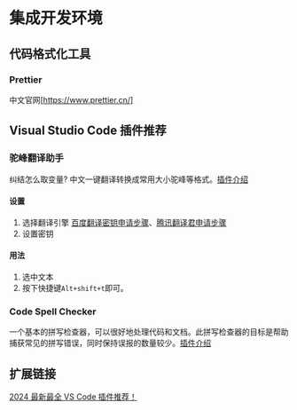 # 集成开发环境

## 代码格式化工具

### Prettier

中文官网[https://www.prettier.cn/]

## Visual Studio Code 插件推荐

### 驼峰翻译助手

纠结怎么取变量? 中文一键翻译转换成常用大小驼峰等格式。[插件介绍](https://marketplace.visualstudio.com/items?itemName=svenzhao.var-translation&ssr=false#overvie)

#### 设置

1. 选择翻译引擎 [百度翻译密钥申请步骤](https://hcfy.app/docs/services/baidu-api)、[腾讯翻译君申请步骤](https://hcfy.app/docs/services/qq-api)
2. 设置密钥

#### 用法

1. 选中文本
2. 按下快捷键`Alt+shift+t`即可。

### Code Spell Checker

一个基本的拼写检查器，可以很好地处理代码和文档。此拼写检查器的目标是帮助捕获常见的拼写错误，同时保持误报的数量较少。[插件介绍](https://marketplace.visualstudio.com/items?itemName=streetsidesoftware.code-spell-checker)

## 扩展链接

[2024 最新最全 VS Code 插件推荐！](https://mp.weixin.qq.com/s?__biz=MzU2MTIyNDUwMA==&mid=2247529222&idx=1&sn=2c14e0792a539846487db3ca1c2a04c2&chksm=fd5032beb05c53d7bab956d72395bcb77d4566f994a87d61495b330e1fb003d95e63029e10af&scene=126&sessionid=1719627716&poc_token=HNlvf2aj6Vo7WO5n3X5FuKzgDfmmzLzQtq1bLg3J)
